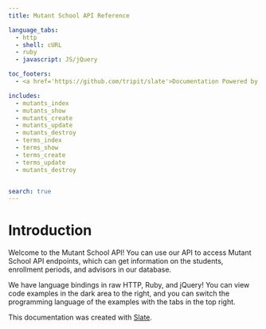 ```yaml
---
title: Mutant School API Reference

language_tabs:
  - http
  - shell: cURL
  - ruby
  - javascript: JS/jQuery

toc_footers:
  - <a href='https://github.com/tripit/slate'>Documentation Powered by Slate</a>

includes:
  - mutants_index
  - mutants_show
  - mutants_create
  - mutants_update
  - mutants_destroy
  - terms_index
  - terms_show
  - terms_create
  - terms_update
  - mutants_destroy


search: true
---
```


# Introduction

Welcome to the Mutant School API! You can use our API to access Mutant School API endpoints, which can get information on the students, enrollment periods, and advisors in our database.

We have language bindings in raw HTTP, Ruby, and jQuery! You can view code examples in the dark area to the right, and you can switch the programming language of the examples with the tabs in the top right.

This documentation was created with [Slate](https://github.com/tripit/slate).
